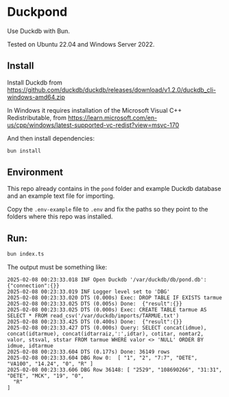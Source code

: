 # Duckpond

Use Duckdb with Bun. 

Tested on Ubuntu 22.04 and Windows Server 2022.

## Install 

Install Duckdb from
https://github.com/duckdb/duckdb/releases/download/v1.2.0/duckdb_cli-windows-amd64.zip

In Windows it requires installation of the Microsoft Visual C++ Redistributable, from
https://learn.microsoft.com/en-us/cpp/windows/latest-supported-vc-redist?view=msvc-170

And then install dependencies:

```bash
bun install
```

## Environment

This repo already contains in the `pond` folder and example Duckdb database and an example text file for importing.

Copy the `.env-example` file to `.env` and fix the paths so they point to the folders where this repo was installed.

## Run:

```bash
bun index.ts
```

The output must be something like:
~~~~
2025-02-08 00:23:33.018 INF Open Duckdb '/var/duckdb/db/pond.db': {"connection":{}}
2025-02-08 00:23:33.019 INF Logger level set to 'DBG'
2025-02-08 00:23:33.020 DTS (0.000s) Exec: DROP TABLE IF EXISTS tarmue
2025-02-08 00:23:33.025 DTS (0.005s) Done:  {"result":{}}
2025-02-08 00:23:33.025 DTS (0.000s) Exec: CREATE TABLE tarmue AS SELECT * FROM read_csv('/var/duckdb/imports/TARMUE.txt')
2025-02-08 00:23:33.425 DTS (0.400s) Done:  {"result":{}}
2025-02-08 00:23:33.427 DTS (0.000s) Query: SELECT concat(idmue), concat(idtarmue), concat(idtarraiz,':',idtar), cotitar, nomtar2, valor, stsval, ststar FROM tarmue WHERE valor <> 'NULL' ORDER BY idmue, idtarmue
2025-02-08 00:23:33.604 DTS (0.177s) Done: 36149 rows
2025-02-08 00:23:33.604 DBG Row 0:  [ "1", "2", "7:7", "DETE", "VA100", "14.24", "0", "R" ]
2025-02-08 00:23:33.606 DBG Row 36148: [ "2529", "108690266", "31:31", "DETE", "MCK", "19", "0",
  "R"
]
~~~~
